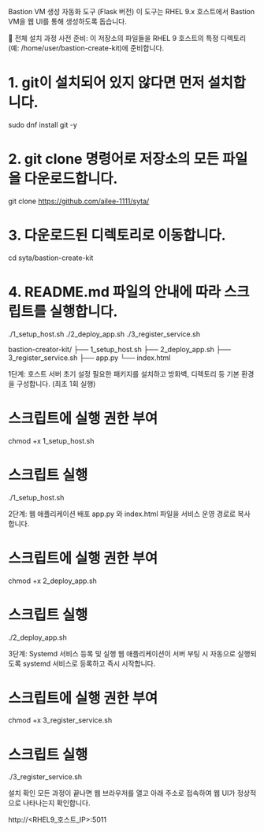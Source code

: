 Bastion VM 생성 자동화 도구 (Flask 버전)
이 도구는 RHEL 9.x 호스트에서 Bastion VM을 웹 UI를 통해 생성하도록 돕습니다.








🚀 전체 설치 과정
사전 준비:
이 저장소의 파일들을 RHEL 9 호스트의 특정 디렉토리(예: /home/user/bastion-create-kit)에 준비합니다.

# 1. git이 설치되어 있지 않다면 먼저 설치합니다.
sudo dnf install git -y

# 2. git clone 명령어로 저장소의 모든 파일을 다운로드합니다.
git clone https://github.com/ailee-1111/syta/

# 3. 다운로드된 디렉토리로 이동합니다.
cd syta/bastion-create-kit

# 4. README.md 파일의 안내에 따라 스크립트를 실행합니다.
./1_setup_host.sh
./2_deploy_app.sh
./3_register_service.sh




bastion-creator-kit/
├── 1_setup_host.sh
├── 2_deploy_app.sh
├── 3_register_service.sh
├── app.py
└── index.html


1단계: 호스트 서버 초기 설정
필요한 패키지를 설치하고 방화벽, 디렉토리 등 기본 환경을 구성합니다. (최초 1회 실행)

# 스크립트에 실행 권한 부여
chmod +x 1_setup_host.sh

# 스크립트 실행
./1_setup_host.sh

2단계: 웹 애플리케이션 배포
app.py 와 index.html 파일을 서비스 운영 경로로 복사합니다.

# 스크립트에 실행 권한 부여
chmod +x 2_deploy_app.sh

# 스크립트 실행
./2_deploy_app.sh

3단계: Systemd 서비스 등록 및 실행
웹 애플리케이션이 서버 부팅 시 자동으로 실행되도록 systemd 서비스로 등록하고 즉시 시작합니다.

# 스크립트에 실행 권한 부여
chmod +x 3_register_service.sh

# 스크립트 실행
./3_register_service.sh

설치 확인
모든 과정이 끝나면 웹 브라우저를 열고 아래 주소로 접속하여 웹 UI가 정상적으로 나타나는지 확인합니다.

http://<RHEL9_호스트_IP>:5011
